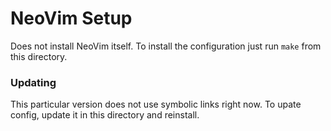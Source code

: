 # NeoVim Setup
Does not install NeoVim itself. To install the configuration just run `make` from this directory.

### Updating
This particular version does not use symbolic links right now. To upate config, update it in this directory and
reinstall.
